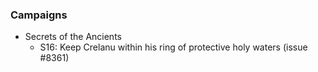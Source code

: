  ### Campaigns
   * Secrets of the Ancients
     * S16: Keep Crelanu within his ring of protective holy waters (issue #8361)
